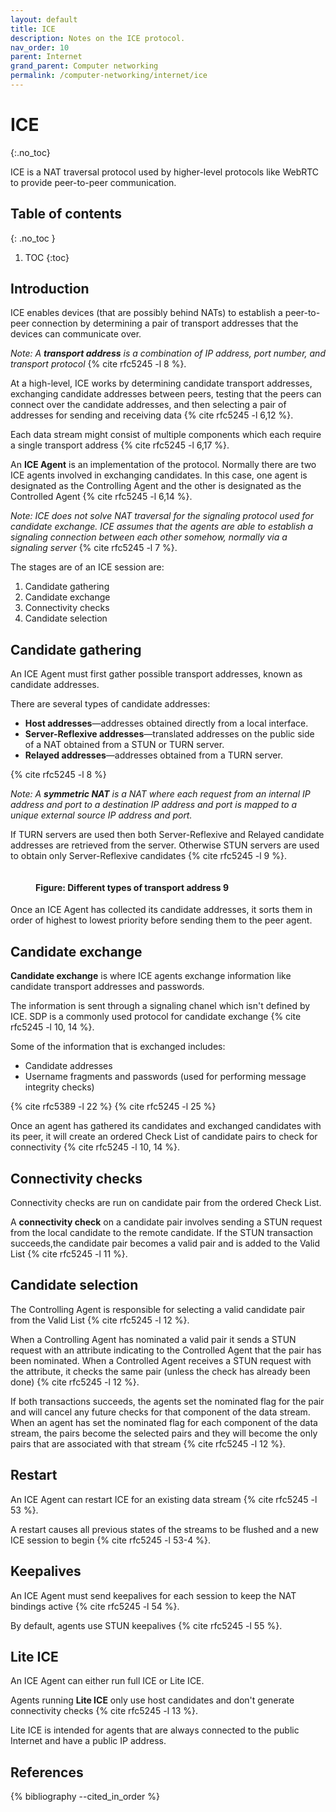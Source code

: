 ```yaml
---
layout: default
title: ICE
description: Notes on the ICE protocol.
nav_order: 10
parent: Internet
grand_parent: Computer networking
permalink: /computer-networking/internet/ice
---
```


<!-- prettier-ignore-start -->

# ICE
{:.no_toc}

ICE is a NAT traversal protocol used by higher-level protocols like WebRTC to provide peer-to-peer communication.

## Table of contents
{: .no_toc }

1. TOC
{:toc}

<!-- prettier-ignore-end -->

## Introduction

ICE enables devices (that are possibly behind NATs) to establish a peer-to-peer connection by determining a pair of transport addresses that the devices can communicate over.

_Note: A **transport address** is a combination of IP address, port number, and transport protocol_ {% cite rfc5245 -l 8 %}.

At a high-level, ICE works by determining candidate transport addresses, exchanging candidate addresses between peers, testing that the peers can connect over the candidate addresses, and then selecting a pair of addresses for sending and receiving data {% cite rfc5245 -l 6,12 %}.

Each data stream might consist of multiple components which each require a single transport address {% cite rfc5245 -l 6,17 %}.

An **ICE Agent** is an implementation of the protocol. Normally there are two ICE agents involved in exchanging candidates. In this case, one agent is designated as the Controlling Agent and the other is designated as the Controlled Agent {% cite rfc5245 -l 6,14 %}.

_Note: ICE does not solve NAT traversal for the signaling protocol used for candidate exchange. ICE assumes that the agents are able to establish a signaling connection between each other somehow, normally via a signaling server_ {% cite rfc5245 -l 7 %}. 

The stages are of an ICE session are:

1. Candidate gathering
2. Candidate exchange
3. Connectivity checks
4. Candidate selection

## Candidate gathering

An ICE Agent must first gather possible transport addresses, known as candidate addresses. 

There are several types of candidate addresses:

* **Host addresses**—addresses obtained directly from a local interface.
* **Server-Reflexive addresses**—translated addresses on the public side of a NAT obtained from a STUN or TURN server.
* **Relayed addresses**—addresses obtained from a TURN server.

{% cite rfc5245 -l 8 %}

_Note: A **symmetric NAT** is a NAT where each request from an internal IP address and port to a destination IP address and port is mapped to a unique external source IP address and port._

If TURN servers are used then both Server-Reflexive and Relayed candidate addresses are retrieved from the  server. Otherwise STUN servers are used to obtain only Server-Reflexive candidates {% cite rfc5245 -l 9 %}.

<figure>
  <img src="{{site.baseurl}}/assets/img/computer-networking/internet/ice/ice-addresses.svg" alt="">
  <figcaption><h4>Figure: Different types of transport address 9</h4></figcaption>
</figure>


Once an ICE Agent has collected its candidate addresses, it sorts them in order of highest to lowest priority before sending them to the peer agent.

## Candidate exchange

**Candidate exchange** is where ICE agents exchange information like candidate transport addresses and passwords. 

The information is sent through a signaling chanel which isn't defined by ICE. SDP is a commonly used protocol for candidate exchange {% cite rfc5245 -l 10, 14 %}.

Some of the information that is exchanged includes:

* Candidate addresses
* Username fragments and passwords (used for performing message integrity checks)

{% cite rfc5389 -l 22 %} {% cite rfc5245 -l 25 %}

Once an agent has gathered its candidates and exchanged candidates with its peer, it will create an ordered Check List of candidate pairs to check for connectivity {% cite rfc5245 -l 10, 14 %}.

## Connectivity checks

Connectivity checks are run on candidate pair from the ordered Check List.

A **connectivity check** on a candidate pair involves sending a STUN request from the local candidate to the remote candidate. If the STUN transaction succeeds,the candidate pair becomes a valid pair and is added to the Valid List {% cite rfc5245 -l 11 %}.

## Candidate selection

The Controlling Agent is responsible for selecting a valid candidate pair from the Valid List {% cite rfc5245 -l 12 %}.

When a Controlling Agent has nominated a valid pair it sends a STUN request with an attribute indicating to the Controlled Agent that the pair has been nominated. When a Controlled Agent receives a STUN request with the attribute, it checks the same pair (unless the check has already been done) {% cite rfc5245 -l 12 %}. 

If both transactions succeeds, the agents set the nominated flag for the pair and will cancel any future checks for that component of the data stream. When an agent has set the nominated flag for each component of the data stream, the pairs become the selected pairs and they will become the only pairs that are associated with that stream {% cite rfc5245 -l 12 %}.

## Restart

An ICE Agent can restart ICE for an existing data stream {% cite rfc5245 -l 53 %}. 

A restart causes all previous states of the streams to be flushed and a new ICE session to begin {% cite rfc5245 -l 53-4 %}. 

## Keepalives

An ICE Agent must send keepalives for each session to keep the NAT bindings active {% cite rfc5245 -l 54 %}.

By default, agents use STUN keepalives {% cite rfc5245 -l 55 %}.

## Lite ICE

An ICE Agent can either run full ICE or Lite ICE. 

Agents running **Lite ICE** only use host candidates and don't generate connectivity checks {% cite rfc5245 -l 13 %}.

Lite ICE is intended for agents that are always connected to the public Internet and have a public IP address. 

## References

{% bibliography --cited_in_order %}
